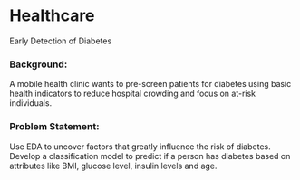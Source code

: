 # Healthcare
Early Detection of Diabetes

### Background:
A mobile health clinic wants to pre-screen patients for diabetes using basic health indicators to reduce hospital crowding and focus on at-risk individuals.

### Problem Statement:
Use EDA to uncover factors that greatly influence the risk of diabetes. Develop a classification model to predict if a person has diabetes based on attributes like BMI, glucose level, insulin levels and age. 
